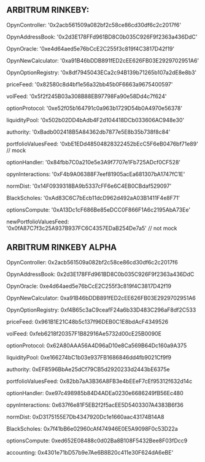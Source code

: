 ## ARBITRUM RINKEBY:

OpynController: '0x2acb561509a082bf2c58ce86cd30df6c2c2017f6'

OpynAddressBook: '0x2d3E178FFd961BD8C0b035C926F9f2363a436DdC'

OpynOracle: '0xe4d64aed5e76bCcE2C255f3c819f4C3817D42f19'

OpynNewCalculator: '0xa91B46bDDB891fED2cEE626FB03E2929702951A6'

OpynOptionRegistry: '0x8df7945043ECa2c94B139b71265b107a2dE8e8b3'

priceFeed: '0x82580c8d4bf1e56a32bb45b0F6663a9675400597'

volFeed: '0x5f2f245B03a308B88EB97798Fa90e58Dd4c7f624'

optionProtocol: '0xe52f05b164791c0a963b1729D54b0A4970e56378'

liquidityPool: '0x502b02DD4bAdb4F2d104418DCb033606AC948e30'

authority: '0xBadb002418B5A84362db7877e5E8b35b738f8c84'

portfolioValuesFeed: '0xbE1EDd48504828322452bEcC5F6eB0476bf71e89' // mock

optionHandler: '0x84fbb7C0a210e5e3A9f7707e1Fb725ADcf0CF528'

opynInteractions: '0xF4b9A06388F7eef81905acEa681307bA1747fC1E'

normDist: '0x14F0939318BA9b5337cFF6e6C4EB0CBdaf529097'

BlackScholes: '0xAd83C6C7bEcb11dcD962d492aA03B1411F4e8F71'

optionsCompute: '0xA13Dc1cF686Be85eDCC0F866F1A6c2195AbA73Ee'

newPortfolioValuesFeed: '0x0fA87C7f3c25A937B937FC6C4357EDaB254De7a5' // not mock

## ARBITRUM RINKEBY ALPHA

OpynController: 0x2acb561509a082bf2c58ce86cd30df6c2c2017f6

OpynAddressBook: 0x2d3E178FFd961BD8C0b035C926F9f2363a436DdC

OpynOracle: 0xe4d64aed5e76bCcE2C255f3c819f4C3817D42f19

OpynNewCalculator: 0xa91B46bDDB891fED2cEE626FB03E2929702951A6

OpynOptionRegistry: 0xf4B65c3aC9ceafF24a6b33D483C296aF8df2C533

priceFeed: 0x961B1E21C48b5c137f96DEB0C1E8bdAcF4349526

volFeed: 0xfeb6218f20357F1B82916Ae5732d00cE25B0090E

optionProtocol: 0x62A80AAA56A4D96aD10e8Ca569B64Dc160a9A375

liquidityPool: 0xe166274bC1b03e937FB1686846dd4fb9021Cf9f9

authority: 0xEF8596BbAe25dCf79CB5d2920233d2443bE6375e

portfolioValuesFeed: 0x82bb7aA3B36A8FB3e4bEEeF7cEf95312f632d14c

optionHandler: 0xe97c498985b84D4ADEa0230e6686249fB56Ec480

opynInteractions: 0x637f6e81F5EB2f2f5acEE5D5403307A4383B6f36

normDist: 0xD3175155E7Db4347920Dc1e1660aac43174B14A8

BlackScholes: 0x7f41bB6e02960cAf474946E0E5A9098F0c53D22a

optionsCompute: 0xed652E08488c0d02Ba8B108F5432Bee8F03fDcc9

accounting: 0x4301e71bD57b9e7Ae6B8B20c411e30F624dA6eBE'
